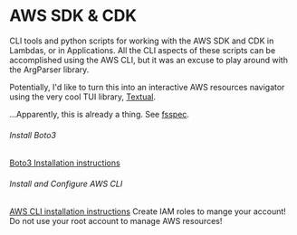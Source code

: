 # AWS SDK & CDK
CLI tools and python scripts for working with the AWS SDK and CDK in Lambdas, or in Applications.
All the CLI aspects of these scripts can be accomplished using the AWS CLI, but it was an excuse to
play around with the ArgParser library. 

Potentially, I'd like to turn this into an interactive AWS resources navigator using the very cool TUI library, [Textual](https://github.com/Textualize/textual).

...Apparently, this is already a thing. See [fsspec](https://filesystem-spec.readthedocs.io/en/latest/).


###### Install Boto3
[Boto3 Installation instructions](https://boto3.amazonaws.com/v1/documentation/api/latest/guide/quickstart.html#installation)

###### Install and Configure AWS CLI
[AWS CLI installation instructions](https://docs.aws.amazon.com/cli/latest/userguide/getting-started-install.html)
Create IAM roles to mange your account! Do not use your root account to manage AWS resources!


